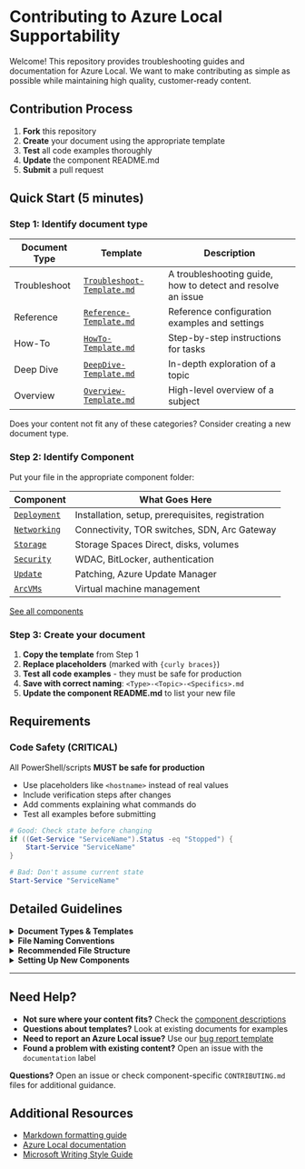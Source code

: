 # Contributing to Azure Local Supportability

Welcome! This repository provides troubleshooting guides and documentation for Azure Local. We want to make contributing as simple as possible while maintaining high quality, customer-ready content.

## Contribution Process

1. **Fork** this repository
2. **Create** your document using the appropriate template
3. **Test** all code examples thoroughly
4. **Update** the component README.md
5. **Submit** a pull request

## Quick Start (5 minutes)

### Step 1: Identify document type

| Document Type | Template | Description |
|---------------|----------|---------|
| Troubleshoot | [`Troubleshoot-Template.md`](./TSG/Templates/Troubleshoot-Template.md) | A troubleshooting guide, how to detect and resolve an issue |
| Reference | [`Reference-Template.md`](./TSG/Templates/Reference-Template.md) | Reference configuration examples and settings |
| How-To | [`HowTo-Template.md`](./TSG/Templates/HowTo-Template.md) | Step-by-step instructions for tasks |
| Deep Dive | [`DeepDive-Template.md`](./TSG/Templates/DeepDive-Template.md) | In-depth exploration of a topic |
| Overview | [`Overview-Template.md`](./TSG/Templates/Overview-Template.md) | High-level overview of a subject |

Does your content not fit any of these categories? Consider creating a new document type.

### Step 2: Identify Component

Put your file in the appropriate component folder:

| Component | What Goes Here |
|-----------|----------------|
| [`Deployment`](./TSG/Deployment/) | Installation, setup, prerequisites, registration |
| [`Networking`](./TSG/Networking/) | Connectivity, TOR switches, SDN, Arc Gateway |
| [`Storage`](./TSG/Storage/) | Storage Spaces Direct, disks, volumes |
| [`Security`](./TSG/Security/) | WDAC, BitLocker, authentication |
| [`Update`](./TSG/Update/) | Patching, Azure Update Manager |
| [`ArcVMs`](./TSG/ArcVMs/) | Virtual machine management |

[See all components](./README.md#table-of-contents)

### Step 3: Create your document

1. **Copy the template** from Step 1
2. **Replace placeholders** (marked with `{curly braces}`)
3. **Test all code examples** - they must be safe for production
4. **Save with correct naming**: `<Type>-<Topic>-<Specifics>.md`
5. **Update the component README.md** to list your new file

##  Requirements

### Code Safety (CRITICAL)
All PowerShell/scripts **MUST be safe for production**
- Use placeholders like `<hostname>` instead of real values
- Include verification steps after changes
- Add comments explaining what commands do
- Test all examples before submitting

```powershell
# Good: Check state before changing
if ((Get-Service "ServiceName").Status -eq "Stopped") {
    Start-Service "ServiceName"
}

# Bad: Don't assume current state
Start-Service "ServiceName"
```

## Detailed Guidelines

<details>
<summary><strong>Document Types & Templates</strong></summary>

| Document Type | Purpose | Template | Structure |
|---------------|---------|----------|-----------|
| **Troubleshoot** | Help users fix specific errors or problems | [`Troubleshoot-Template.md`](./TSG/Templates/Troubleshoot-Template.md) | Symptoms → Root Cause → Resolution → Prevention |
| **Reference** | Provide configuration examples and settings | [`Reference-Template.md`](./TSG/Templates/Reference-Template.md) | Overview → Configuration → Examples → Validation |
| **How-To** | Step-by-step instructions | [`HowTo-Template.md`](./TSG/Templates/HowTo-Template.md) | Prerequisites → Steps → Verification → Next Steps |
| **Deep Dive** | Technical explanations and architecture details | [`DeepDive-Template.md`](./TSG/Templates/DeepDive-Template.md) | Overview → Technical Details → Examples → References |
| **Overview** | High-level introductions and summaries | [`Overview-Template.md`](./TSG/Templates/Overview-Template.md) | Introduction → Key Concepts → Architecture → Resources |

</details>

<details>
<summary><strong>File Naming Conventions</strong></summary>

File names should be CamelCase with hyphens as spaces. Topic should categorize the content.

```
Type-Topic-Specifics.md
```

**Examples:**
- `Troubleshoot-SDNExpress-HealthAlert-HostNotConnectedToController`
- `Reference-TOR-Disaggregated-Switched-Storage`
</details>

<details>
<summary><strong>Recommended File Structure</strong></summary>

### Recommended Structure
```
TSG/
└── [Component]/
    ├── README.md                    # Component overview and TOC
    ├── CONTRIBUTING.md              # Component-specific guidelines
    ├── [Topic-Area-1]/
    │   ├── images/                  # Screenshots, diagrams
    │   ├── examples/                # Config files, scripts
    │   ├── Reference-[Topic]-[Specific].md
    │   ├── Troubleshoot-[Topic]-[Specific].md
    │   └── HowTo-[Topic]-[Specific].md
    └── [Topic-Area-2]/
        ├── images/
        ├── DeepDive-[Topic]-[Specific].md
        └── Overview-[Topic]-[Specific].md
```

### Images and Assets
- Place images in `images/` folder within the relevant topic area
- Use descriptive filenames: `deployment-error-screenshot.png`
- Optimize image sizes for web viewing

</details>

<details>
<summary><strong>Setting Up New Components</strong></summary>

When creating a new component area:

1. **Copy template files**:
   - [`TSG/Templates/Component/README-Template.md`](./TSG/Templates/Component/README-Template.md) → `TSG/{ComponentName}/README.md`
   - [`TSG/Templates/Component/CONTRIBUTING-Template.md`](./TSG/Templates/Component/CONTRIBUTING-Template.md) → `TSG/{ComponentName}/CONTRIBUTING.md`

2. **Customize templates**:
   - Replace `{COMPONENT_NAME}` with your component name
   - Define topic areas specific to your component
   - Update folder structure as needed

3. **Update main README**:
   - Add your component to the [Table of Contents](./README.md#table-of-contents)

</details>

---

## Need Help?

- **Not sure where your content fits?** Check the [component descriptions](./README.md#table-of-contents)
- **Questions about templates?** Look at existing documents for examples
- **Need to report an Azure Local issue?** Use our [bug report template](./.github/ISSUE_TEMPLATE/bug_report.md)
- **Found a problem with existing content?** Open an issue with the `documentation` label

**Questions?** Open an issue or check component-specific `CONTRIBUTING.md` files for additional guidance.

## Additional Resources

- [Markdown formatting guide](./TSG/Templates/Markdown-Snippets.md)
- [Azure Local documentation](https://learn.microsoft.com/azure/azure-local/)
- [Microsoft Writing Style Guide](https://learn.microsoft.com/style-guide/)
